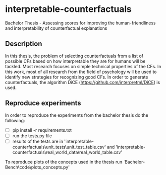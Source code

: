# interpretable-counterfactuals

Bachelor Thesis - Assessing scores for improving the human-friendliness and interpretability of counterfactual explanations


## Description
In this thesis, the problem of selecting counterfactuals from a list of possible CFs
based on how interpretable they are for humans will be tackled. Most research
focuses on simple technical properties of the CFs. In this work, most of all research
from the field of psychology will be used to identify new strategies for recognizing
good CFs.
In order to generate counterfactuals, the algorithm DiCE (https://github.com/interpretml/DiCE) is used.


## Reproduce experiments
In order to reproduce the experiments from the bachelor thesis do the following:

- [ ] pip install -r requirements.txt
- [ ] run the tests.py file
- [ ] results of the tests are in 'interpretable-counterfactuals\unit_tests\unit_test_table.csv' and 'interpretable-counterfactuals\real_world_data\real_world_table.csv'

To reproduce plots of the concepts used in the thesis run 'Bachelor-Bench\code\plots_concepts.py'
